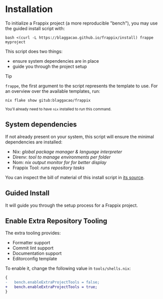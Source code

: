 # Installation

To initialize a Frappix project (a more reproducible "bench"), you may use the guided install script with:

```console
bash <(curl -L https://blaggacao.github.io/frappix/install) frappe myproject
```

This script does two things:

- ensure system dependencies are in place
- guide you through the project setup

> [!TIP]
>
> `frappe`, the first argument to the script represents the template to use.
> For an overview over the available templates, run:
>
> ```shell
> nix flake show gitub:blaggacao/frappix
> ```
>
> <sub>You'll already need to have <code>nix</code> installed to run this command.</sub>

## System dependencies

If not already present on your system, this script will ensure the minimal dependencies are installed:

- Nix: _global package manager & language interpreter_
- Direnv: _tool to manage environments per folder_
- Nom: _nix output monitor for for better display_
- Frappix Tool: _runs repository tasks_

You can inspect the bill of material of this install script in [its source](https://github.com/paisano-nix/onboarding/blob/main/install).

## Guided Install

It will guide you through the setup process for a Frappix project.

## Enable Extra Repository Tooling

The extra tooling provides:

- Formatter support
- Commit lint support
- Documentation support
- Editorconfig template

To enable it, change the following value in `tools/shells.nix`:

```diff
{
-   bench.enableExtraProjectTools = false;
+   bench.enableExtraProjectTools = true;
}
```
